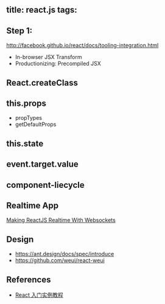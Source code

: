 title: react.js
tags:
---

## Step 1:

<http://facebook.github.io/react/docs/tooling-integration.html>

- In-browser JSX Transform
- Productionizing: Precompiled JSX 

## React.createClass

## this.props
- propTypes
- getDefaultProps

## this.state

## event.target.value

## component-liecycle

## Realtime App

[Making ReactJS Realtime With Websockets](https://blog.pusher.com/making-reactjs-realtime-with-websockets/)

## Design

- <https://ant.design/docs/spec/introduce>
- <https://github.com/weui/react-weui>

## References

- [React 入门实例教程](http://www.ruanyifeng.com/blog/2015/03/react.html)
